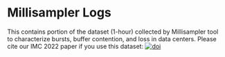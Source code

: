 # Millisampler Logs
This contains portion of the dataset (1-hour) collected by Millisampler tool to characterize bursts, buffer contention, and loss in data centers.
Please cite our IMC 2022 paper if you use this dataset:  [![doi](https://img.shields.io/badge/DOI-10.1145%2F3517745.3561430-brightgreen)](https://dl.acm.org/doi/abs/10.1145/3517745.3561430)
